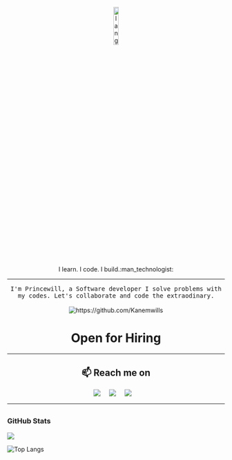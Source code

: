<p align="center"><img width=15%" src="https://github.com/alansmathew/alansmathew/raw/master/lang.gif" alt="lang image here" /></p>

<p align="center"> I learn. I code. I build.:man_technologist:<p>

<hr>

<p align="center">
  <samp>I'm Princewill, a Software developer I solve problems with my codes. Let's collaborate and code the extraodinary.
  </samp>
  <br> <br>
  <img src="https://komarev.com/ghpvc/?username=kanemwills" alt="https://github.com/Kanemwills" />
</p>

<h1 align="center"> Open for Hiring</h1>

<hr>

<h2  align="center">📫 Reach me on</h2>
<p align="center">
  <a target="_blank"href="https://www.linkedin.com/in/princewill-udoh-3ba936211/"><img src="https://img.shields.io/badge/linkedin-%230077B5.svg?&style=for-the-badge&logo=linkedin&logoColor=white" /></a>&nbsp;&nbsp;&nbsp;&nbsp;
  <a target="_blank"href="https://twitter.com/kanemwills"><img src="https://img.shields.io/badge/twitter-%231DA1F2.svg?&style=for-the-badge&logo=twitter&logoColor=white" /></a>&nbsp;&nbsp;&nbsp;&nbsp;
  <a href="mailto:udohprincewill144@gmail.com?subject=Hello%20Ileri,%20From%20Github"><img src="https://img.shields.io/badge/gmail-%23D14836.svg?&style=for-the-badge&logo=gmail&logoColor=white" /></a>&nbsp;&nbsp;&nbsp;&nbsp;
</p>

<hr>


## <h3 align="left">GitHub Stats</h3>

<a href="">
  <img align="centre" src="https://github-readme-stats.vercel.app/api?username=Kanemwills&count_private=true&include_all_commits=true&show_icons=true&title_color=007bff&text_color=e7e7e7&icon_color=007bff&bg_color=171c28" />
<a />
  
![Top Langs](https://github-readme-stats.vercel.app/api/top-langs/?username=Kanemwills&layout=compact&title_color=007bff&text_color=e7e7e7&icon_color=007bff&bg_color=171c28)
  



